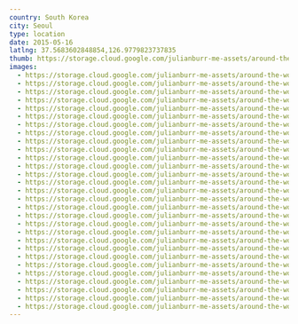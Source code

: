 ```yaml
---
country: South Korea
city: Seoul
type: location
date: 2015-05-16
latlng: 37.5683602848854,126.9779823737835
thumb: https://storage.cloud.google.com/julianburr-me-assets/around-the-world/south-korea/seoul/IMG_9212--thumb.JPG
images:
  - https://storage.cloud.google.com/julianburr-me-assets/around-the-world/south-korea/seoul/IMG_9152.JPG
  - https://storage.cloud.google.com/julianburr-me-assets/around-the-world/south-korea/seoul/IMG_9298.JPG
  - https://storage.cloud.google.com/julianburr-me-assets/around-the-world/south-korea/seoul/IMG_9405.JPG
  - https://storage.cloud.google.com/julianburr-me-assets/around-the-world/south-korea/seoul/IMG_9154.JPG
  - https://storage.cloud.google.com/julianburr-me-assets/around-the-world/south-korea/seoul/IMG_9278.JPG
  - https://storage.cloud.google.com/julianburr-me-assets/around-the-world/south-korea/seoul/IMG_9187.JPG
  - https://storage.cloud.google.com/julianburr-me-assets/around-the-world/south-korea/seoul/IMG_9239.JPG
  - https://storage.cloud.google.com/julianburr-me-assets/around-the-world/south-korea/seoul/IMG_9357.JPG
  - https://storage.cloud.google.com/julianburr-me-assets/around-the-world/south-korea/seoul/IMG_9212.JPG
  - https://storage.cloud.google.com/julianburr-me-assets/around-the-world/south-korea/seoul/IMG_9240.JPG
  - https://storage.cloud.google.com/julianburr-me-assets/around-the-world/south-korea/seoul/IMG_9334.JPG
  - https://storage.cloud.google.com/julianburr-me-assets/around-the-world/south-korea/seoul/IMG_9232.JPG
  - https://storage.cloud.google.com/julianburr-me-assets/around-the-world/south-korea/seoul/IMG_9213.JPG
  - https://storage.cloud.google.com/julianburr-me-assets/around-the-world/south-korea/seoul/IMG_9320.JPG
  - https://storage.cloud.google.com/julianburr-me-assets/around-the-world/south-korea/seoul/IMG_9302.JPG
  - https://storage.cloud.google.com/julianburr-me-assets/around-the-world/south-korea/seoul/IMG_9160.JPG
  - https://storage.cloud.google.com/julianburr-me-assets/around-the-world/south-korea/seoul/IMG_9241.JPG
  - https://storage.cloud.google.com/julianburr-me-assets/around-the-world/south-korea/seoul/IMG_9312.JPG
  - https://storage.cloud.google.com/julianburr-me-assets/around-the-world/south-korea/seoul/IMG_9228.JPG
  - https://storage.cloud.google.com/julianburr-me-assets/around-the-world/south-korea/seoul/IMG_9167.JPG
  - https://storage.cloud.google.com/julianburr-me-assets/around-the-world/south-korea/seoul/IMG_9191.JPG
  - https://storage.cloud.google.com/julianburr-me-assets/around-the-world/south-korea/seoul/IMG_9354.JPG
  - https://storage.cloud.google.com/julianburr-me-assets/around-the-world/south-korea/seoul/IMG_9237.JPG
  - https://storage.cloud.google.com/julianburr-me-assets/around-the-world/south-korea/seoul/IMG_9417.JPG
  - https://storage.cloud.google.com/julianburr-me-assets/around-the-world/south-korea/seoul/IMG_9220.JPG
  - https://storage.cloud.google.com/julianburr-me-assets/around-the-world/south-korea/seoul/IMG_9249.JPG
  - https://storage.cloud.google.com/julianburr-me-assets/around-the-world/south-korea/seoul/IMG_9383.JPG
  - https://storage.cloud.google.com/julianburr-me-assets/around-the-world/south-korea/seoul/IMG_9177.JPG
  - https://storage.cloud.google.com/julianburr-me-assets/around-the-world/south-korea/seoul/IMG_9382.JPG
---
```

